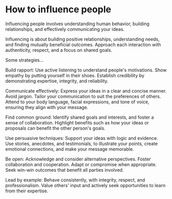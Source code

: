 # How to influence people

Influencing people involves understanding human behavior, building relationships, and effectively communicating your ideas.

Influencing is about building positive relationships, understanding needs, and finding mutually beneficial outcomes. Approach each interaction with authenticity, respect, and a focus on shared goals.

Some strategies…

Build rapport: Use active listening to understand people's motivations. Show empathy by putting yourself in their shoes. Establish credibility by demonstrating expertise, integrity, and reliability.

Communicate effectively: Express your ideas in a clear and concise manner. Avoid jargon. Tailor your communication to suit the preferences of others. Attend to your body language, facial expressions, and tone of voice, ensuring they align with your message.

Find common ground: Identify shared goals and interests, and foster a sense of collaboration. Highlight benefits such as how your ideas or proposals can benefit the other person's goals.

Use persuasive techniques: Support your ideas with logic and evidence. Use stories, anecdotes, and testimonials, to illustrate your points, create emotional connections, and make your message memorable.

Be open: Acknowledge and consider alternative perspectives. Foster collaboration and cooperation. Adapt or compromise when appropriate. Seek win-win outcomes that benefit all parties involved.

Lead by example: Behave consistently, with integrity, respect, and professionalism. Value others' input and actively seek opportunities to learn from their expertise.
